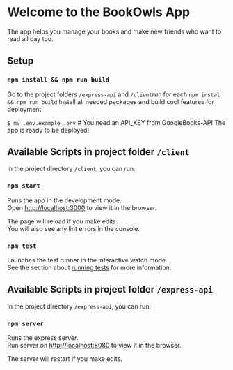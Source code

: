 # Welcome to the BookOwls App

The app helps you manage your books and make new friends who want to read all day too.

## Setup

### `npm install && npm run build`

Go to the project folders `/express-api` and `/client`run for each `npm instal && npm run build`
Install all needed packages and build cool features for deployment.

`$ mv .env.example .env` # You need an API_KEY from GoogleBooks-API
The app is ready to be deployed!

## Available Scripts in project folder `/client`

In the project directory `/client`, you can run:

### `npm start`

Runs the app in the development mode.\
Open [http://localhost:3000](http://localhost:3000) to view it in the browser.

The page will reload if you make edits.\
You will also see any lint errors in the console.

### `npm test`

Launches the test runner in the interactive watch mode.\
See the section about [running tests](https://facebook.github.io/create-react-app/docs/running-tests) for more information.

## Available Scripts in project folder `/express-api`

In the project directory `/express-api`, you can run:

### `npm server`

Runs the express server.\
Run server on [http://localhost:8080](http://localhost:8080) to view it in the browser.

The server will restart if you make edits.
